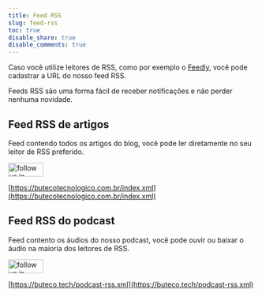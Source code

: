```yaml
---
title: Feed RSS
slug: feed-rss
toc: true
disable_share: true
disable_comments: true
---
```


Caso você utilize leitores de RSS, como por exemplo o [Feedly](https://feedly.com), você pode cadastrar a URL do nosso feed RSS.

Feeds RSS são uma forma fácil de receber notificações e não perder nenhuma novidade.

## Feed RSS de artigos

Feed contendo todos os artigos do blog, você pode ler diretamente no seu leitor de RSS preferido.

<a href="https://feedly.com/i/subscription/feed%2Fhttps%3A%2F%2Fbutecotecnologico.com.br%2Findex.xml"
   target="blank">
  <img id="feedlyFollow"
       src="http://s3.feedly.com/img/follows/feedly-follow-rectangle-flat-medium_2x.png"
       alt="follow us in feedly"
       width="71"
       height="28">
</a>

[https://butecotecnologico.com.br/index.xml](https://butecotecnologico.com.br/index.xml)

## Feed RSS do podcast

Feed contento os áudios do nosso podcast, você pode ouvir ou baixar o áudio na maioria dos leitores de RSS.

<a href="https://feedly.com/i/subscription/feed%2Fhttps%3A%2F%2Fbuteco.tech%2Fpodcast-rss.xml"
   target="blank">
  <img id="feedlyFollow"
       src="http://s3.feedly.com/img/follows/feedly-follow-rectangle-flat-medium_2x.png"
       alt="follow us in feedly"
       width="71"
       height="28">
</a>

[https://buteco.tech/podcast-rss.xml](https://buteco.tech/podcast-rss.xml)
